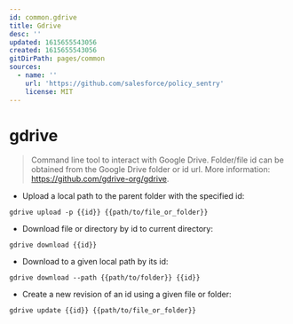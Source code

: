 ```yaml
---
id: common.gdrive
title: Gdrive
desc: ''
updated: 1615655543056
created: 1615655543056
gitDirPath: pages/common
sources:
  - name: ''
    url: 'https://github.com/salesforce/policy_sentry'
    license: MIT
---
```

# gdrive

> Command line tool to interact with Google Drive.
> Folder/file id can be obtained from the Google Drive folder or id url.
> More information: <https://github.com/gdrive-org/gdrive>.

- Upload a local path to the parent folder with the specified id:

`gdrive upload -p {{id}} {{path/to/file_or_folder}}`

- Download file or directory by id to current directory:

`gdrive download {{id}}`

- Download to a given local path by its id:

`gdrive download --path {{path/to/folder}} {{id}}`

- Create a new revision of an id using a given file or folder:

`gdrive update {{id}} {{path/to/file_or_folder}}`

